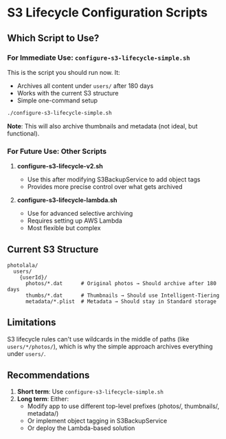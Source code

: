 # S3 Lifecycle Configuration Scripts

## Which Script to Use?

### For Immediate Use: `configure-s3-lifecycle-simple.sh`

This is the script you should run now. It:
- Archives all content under `users/` after 180 days
- Works with the current S3 structure
- Simple one-command setup

```bash
./configure-s3-lifecycle-simple.sh
```

**Note**: This will also archive thumbnails and metadata (not ideal, but functional).

### For Future Use: Other Scripts

1. **configure-s3-lifecycle-v2.sh**
   - Use this after modifying S3BackupService to add object tags
   - Provides more precise control over what gets archived

2. **configure-s3-lifecycle-lambda.sh**
   - Use for advanced selective archiving
   - Requires setting up AWS Lambda
   - Most flexible but complex

## Current S3 Structure

```
photolala/
  users/
    {userId}/
      photos/*.dat      # Original photos → Should archive after 180 days
      thumbs/*.dat      # Thumbnails → Should use Intelligent-Tiering
      metadata/*.plist  # Metadata → Should stay in Standard storage
```

## Limitations

S3 lifecycle rules can't use wildcards in the middle of paths (like `users/*/photos/`), which is why the simple approach archives everything under `users/`.

## Recommendations

1. **Short term**: Use `configure-s3-lifecycle-simple.sh`
2. **Long term**: Either:
   - Modify app to use different top-level prefixes (photos/, thumbnails/, metadata/)
   - Or implement object tagging in S3BackupService
   - Or deploy the Lambda-based solution